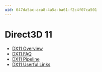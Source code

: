 ```yaml
---
uid: 047da5ac-aca8-4a5a-ba61-f2c4f07ca501
---
```


# Direct3D 11
- [DX11 Overview](xref:d13e2b9c-8f5f-4db8-93f6-362a457d8c29)
- [DX11 FAQ](xref:b1bb8d73-cbd5-44fd-b512-ec9086f9c2ed)
- [DX11 Pipeline](xref:8a7ee1b7-c2d7-49bf-9923-72ad77a21b60)
- [DX11 Userful Links](xref:9f1e8368-4c7b-4dc0-a305-06aebe6c11dd)
